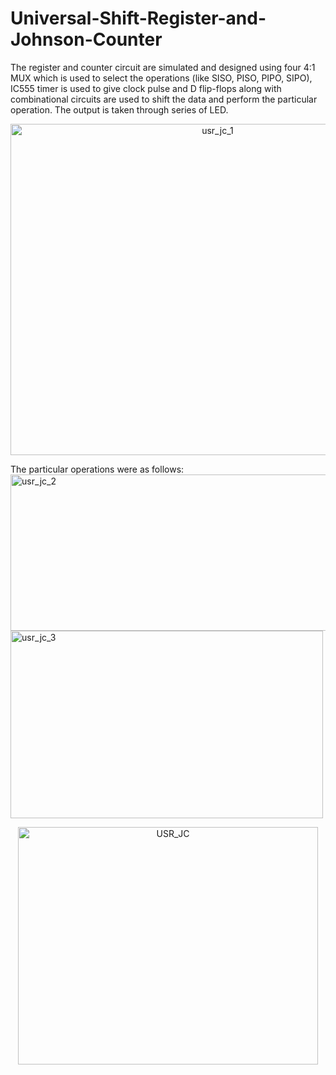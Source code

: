 # Universal-Shift-Register-and-Johnson-Counter
The register and counter circuit are simulated and designed using four 4:1 MUX which is used to select the operations (like SISO, PISO, PIPO, SIPO), 
IC555 timer is used to give clock pulse and D flip-flops along with combinational circuits are used to shift the data and perform the particular operation. 
The output is taken through series of LED.

<p align="center">
<img width="647" height="530" alt="usr_jc_1" src="https://github.com/user-attachments/assets/64dc603d-d7e4-488f-b794-a341a9c9d4c2" />
</p>

The particular operations were as follows:
  <img src="https://github.com/user-attachments/assets/71ea48f1-1991-4a86-afe9-aea0e3faad45" alt="usr_jc_2" width="550" height="250" />
  <img src="https://github.com/user-attachments/assets/f2db369c-56e6-4a01-ae6d-845859b65cca" alt="usr_jc_3" width="500" height="300" />


<p align="center">
  <img src="https://github.com/user-attachments/assets/83481cf6-1cc1-46c1-adcc-5320c790c08e" alt="USR_JC" width="480" height="380" />
</p>
